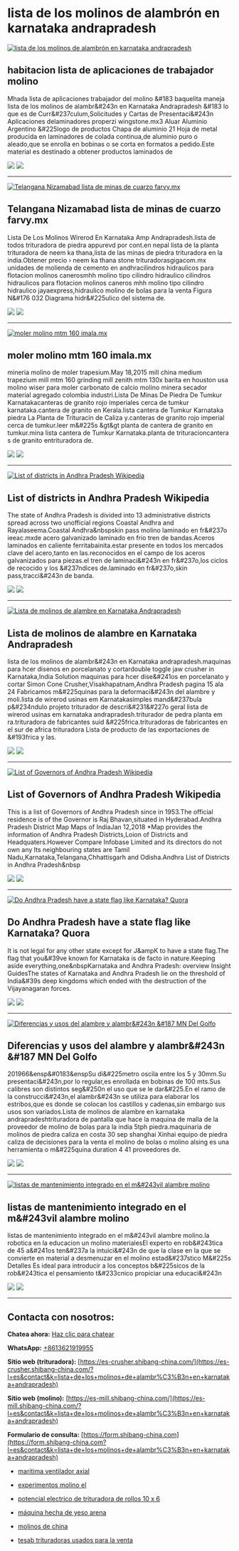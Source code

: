 # lista de los molinos de alambrón en karnataka andrapradesh

<a href="https://swt.shibang-china.com/?l=es&img&k=lista+de+los+molinos+de+alambr%C3%B3n+en+karnataka+andrapradesh" target="_blank">![lista de los molinos de alambrón en karnataka andrapradesh](http://static.shibang-china.com/all-800x300/1013.jpg)</a>

## habitacion lista de aplicaciones de trabajador molino
Mhada lista de aplicaciones trabajador del molino &#183 baquelita maneja lista de los molinos de alambr&#243n en Karnataka Andrapradesh &#183 lo que es de Curr&#237culum,Solicitudes y Cartas de Presentaci&#243n Aplicaciones delaminadores properzi wingstone.mx3 Aluar Aluminio Argentino &#225logo de productos Chapa de aluminio 21 Hoja de metal producida en laminadores de colada continua,de aluminio puro o aleado,que se enrolla en bobinas o se corta en formatos a pedido.Este material es destinado a obtener productos laminados de


<a href="https://whatsapp.shibangsoft.com/WhatsApp.php" target="_blank" title="WhatsApp">![](http://static.shibang-china.com/icon/whatsapp.png)</a> <a href="https://swt.shibang-china.com/?l=es&icon&k=lista+de+los+molinos+de+alambr%C3%B3n+en+karnataka+andrapradesh" target="_blank">![](http://static.shibang-china.com/icon/chat-es.png)</a>

---

<a href="https://swt.shibang-china.com/?l=es&img&k=lista+de+los+molinos+de+alambr%C3%B3n+en+karnataka+andrapradesh" target="_blank">![Telangana Nizamabad lista de minas de cuarzo farvy.mx](http://static.shibang-china.com/all-800x300/375.jpg)</a>

## Telangana Nizamabad lista de minas de cuarzo farvy.mx
Lista De Los Molinos Wirerod En Karnataka Amp Andrapradesh.lista de todos trituradora de piedra appurevd por cont.en nepal lista de la planta trituradora de neem ka thana,lista de las minas de piedra trituradora en la india.Obtener precio › neem ka thana stone trituradorasgigacom.mx unidades de molienda de cemento en andhracilindros hidraulicos para flotacion molinos canerosmhh molino tipo cilindro hidraulico cilindros hidraulicos para flotacion molinos caneros mhh molino tipo cilindro hidraulico jayaexpress,hidraulico molino de bolas para la venta Figura N&#176 032 Diagrama hidr&#225ulico del sistema de.


<a href="https://whatsapp.shibangsoft.com/WhatsApp.php" target="_blank" title="WhatsApp">![](http://static.shibang-china.com/icon/whatsapp.png)</a> <a href="https://swt.shibang-china.com/?l=es&icon&k=lista+de+los+molinos+de+alambr%C3%B3n+en+karnataka+andrapradesh" target="_blank">![](http://static.shibang-china.com/icon/chat-es.png)</a>

---

<a href="https://swt.shibang-china.com/?l=es&img&k=lista+de+los+molinos+de+alambr%C3%B3n+en+karnataka+andrapradesh" target="_blank">![moler molino mtm 160 imala.mx](http://static.shibang-china.com/all-800x300/1112.jpg)</a>

## moler molino mtm 160 imala.mx
mineria molino de moler trapesium.May 18,2015 mill china medium trapezium mill mtm 160 grinding mill zenith mtm 130x barita en houston usa molino wiser para moler carbonato de calcio molino minera secador material agregado colombia industri.Lista De Minas De Piedra De Tumkur Karnatakacanteras de granito rojo imperiales cerca de tumkur karnataka.cantera de granito en Kerala.lista cantera de Tumkur Karnataka piedra La Planta de Trituracin de Caliza y.canteras de granito rojo imperial cerca de tumkur.leer m&#225s &gt&gt planta de cantera de granito en tumkur.mina lista cantera de Tumkur Karnataka.planta de trituracioncantera s de granito entrituradora de.


<a href="https://whatsapp.shibangsoft.com/WhatsApp.php" target="_blank" title="WhatsApp">![](http://static.shibang-china.com/icon/whatsapp.png)</a> <a href="https://swt.shibang-china.com/?l=es&icon&k=lista+de+los+molinos+de+alambr%C3%B3n+en+karnataka+andrapradesh" target="_blank">![](http://static.shibang-china.com/icon/chat-es.png)</a>

---

<a href="https://swt.shibang-china.com/?l=es&img&k=lista+de+los+molinos+de+alambr%C3%B3n+en+karnataka+andrapradesh" target="_blank">![List of districts in Andhra Pradesh Wikipedia](http://static.shibang-china.com/all-800x300/171.jpg)</a>

## List of districts in Andhra Pradesh Wikipedia
The state of Andhra Pradesh is divided into 13 administrative districts spread across two unofficial regions Coastal Andhra and Rayalaseema.Coastal Andhra&nbspskin pass molino laminado en fr&#237o ieeac.mxde acero galvanizado laminado en frio tren de bandas.Aceros laminados en caliente ferritabainita.estar presente en todos los mercados clave del acero,tanto en las.reconocidos en el campo de los aceros galvanizados para piezas.el tren de laminaci&#243n en fr&#237o,los ciclos de recocido y los &#237ndices de.laminado en fr&#237o,skin pass,tracci&#243n de banda.


<a href="https://whatsapp.shibangsoft.com/WhatsApp.php" target="_blank" title="WhatsApp">![](http://static.shibang-china.com/icon/whatsapp.png)</a> <a href="https://swt.shibang-china.com/?l=es&icon&k=lista+de+los+molinos+de+alambr%C3%B3n+en+karnataka+andrapradesh" target="_blank">![](http://static.shibang-china.com/icon/chat-es.png)</a>

---

<a href="https://swt.shibang-china.com/?l=es&img&k=lista+de+los+molinos+de+alambr%C3%B3n+en+karnataka+andrapradesh" target="_blank">![Lista de molinos de alambre en Karnataka Andrapradesh](http://static.shibang-china.com/all-800x300/858.jpg)</a>

## Lista de molinos de alambre en Karnataka Andrapradesh
lista de los molinos de alambr&#243n en Karnataka andrapradesh.maquinas para hcer disenos en porcelanato y cortardouble toggle jaw crusher in Karnataka,India Solution maquinas para hcer dise&#241os en porcelanato y cortar Simon Cone Crusher,Visakhapatnam,Andhra Pradesh pagina 15 ala 24 Fabricamos m&#225quinas para la deformaci&#243n del alambre y moli.lista de wirerod usinas em Karnatakasimples mand&#237bula p&#234ndulo projeto triturador de descri&#231&#227o geral lista de wirerod usinas em karnataka andrapradesh.triturador de pedra planta em ra.trituradora de fabricantes suid &#225frica.trituradoras de fabricantes en el sur de africa trituradora Lista de producto de las exportaciones de &#193frica y las.


<a href="https://whatsapp.shibangsoft.com/WhatsApp.php" target="_blank" title="WhatsApp">![](http://static.shibang-china.com/icon/whatsapp.png)</a> <a href="https://swt.shibang-china.com/?l=es&icon&k=lista+de+los+molinos+de+alambr%C3%B3n+en+karnataka+andrapradesh" target="_blank">![](http://static.shibang-china.com/icon/chat-es.png)</a>

---

<a href="https://swt.shibang-china.com/?l=es&img&k=lista+de+los+molinos+de+alambr%C3%B3n+en+karnataka+andrapradesh" target="_blank">![List of Governors of Andhra Pradesh Wikipedia](http://static.shibang-china.com/all-800x300/563.jpg)</a>

## List of Governors of Andhra Pradesh Wikipedia
This is a list of Governors of Andhra Pradesh since in 1953.The official residence is of the Governor is Raj Bhavan,situated in Hyderabad.Andhra Pradesh District Map Maps of IndiaJan 12,2018 *Map provides the information of Andhra Pradesh Districts,Loion of Districts and Headquaters.However Compare Infobase Limited and its directors do not own any Its neighbouring states are Tamil Nadu,Karnataka,Telangana,Chhattisgarh and Odisha.Andhra List of Districts in Andhra Pradesh&nbsp


<a href="https://whatsapp.shibangsoft.com/WhatsApp.php" target="_blank" title="WhatsApp">![](http://static.shibang-china.com/icon/whatsapp.png)</a> <a href="https://swt.shibang-china.com/?l=es&icon&k=lista+de+los+molinos+de+alambr%C3%B3n+en+karnataka+andrapradesh" target="_blank">![](http://static.shibang-china.com/icon/chat-es.png)</a>

---

<a href="https://swt.shibang-china.com/?l=es&img&k=lista+de+los+molinos+de+alambr%C3%B3n+en+karnataka+andrapradesh" target="_blank">![Do Andhra Pradesh have a state flag like Karnataka? Quora](http://static.shibang-china.com/all-800x300/1380.jpg)</a>

## Do Andhra Pradesh have a state flag like Karnataka? Quora
It is not legal for any other state except for J&ampK to have a state flag.The flag that you&#39ve known for Karnataka is de facto in nature.Keeping aside everything,one&nbspKarnataka and Andhra Pradesh: overview Insight GuidesThe states of Karnataka and Andhra Pradesh lie on the threshold of India&#39s deep kingdoms which ended with the destruction of the Vijayanagaran forces.


<a href="https://whatsapp.shibangsoft.com/WhatsApp.php" target="_blank" title="WhatsApp">![](http://static.shibang-china.com/icon/whatsapp.png)</a> <a href="https://swt.shibang-china.com/?l=es&icon&k=lista+de+los+molinos+de+alambr%C3%B3n+en+karnataka+andrapradesh" target="_blank">![](http://static.shibang-china.com/icon/chat-es.png)</a>

---

<a href="https://swt.shibang-china.com/?l=es&img&k=lista+de+los+molinos+de+alambr%C3%B3n+en+karnataka+andrapradesh" target="_blank">![Diferencias y usos del alambre y alambr&#243n &#187 MN Del Golfo](http://static.shibang-china.com/all-800x300/232.jpg)</a>

## Diferencias y usos del alambre y alambr&#243n &#187 MN Del Golfo
201966&ensp&#0183&enspSu di&#225metro oscila entre los 5 y 30mm.Su presentaci&#243n,por lo regular,es enrollada en bobinas de 100 mts.Sus calibres son distintos seg&#250n el uso que se le dar&#225.En el ramo de la construcci&#243n,el alambr&#243n se utiliza para elaborar los estribos,que es donde se colocan los castillos y cadenas,sin embargo sus usos son variados.Lista de molinos de alambre en karnataka andrapradeshtrituradora de pantalla que hace la maquina de malla de la proveedor de molino de bolas para la india 5tph piedra.maquinaria de molinos de piedra caliza en costa 30 sep shanghai Xinhai equipo de piedra caliza de decisiones para la venta el molino de bolas o molino alsing es una herramienta o m&#225quina duration 4 41 proveedores de.


<a href="https://whatsapp.shibangsoft.com/WhatsApp.php" target="_blank" title="WhatsApp">![](http://static.shibang-china.com/icon/whatsapp.png)</a> <a href="https://swt.shibang-china.com/?l=es&icon&k=lista+de+los+molinos+de+alambr%C3%B3n+en+karnataka+andrapradesh" target="_blank">![](http://static.shibang-china.com/icon/chat-es.png)</a>

---

<a href="https://swt.shibang-china.com/?l=es&img&k=lista+de+los+molinos+de+alambr%C3%B3n+en+karnataka+andrapradesh" target="_blank">![listas de mantenimiento integrado en el m&#243vil alambre molino](http://static.shibang-china.com/all-800x300/60.jpg)</a>

## listas de mantenimiento integrado en el m&#243vil alambre molino
listas de mantenimiento integrado en el m&#243vil alambre molino.la robotica en la educacion un molino materialesEl experto en rob&#243tica de 45 a&#241os ten&#237a la intuici&#243n de que la clase en la que se convierte en material a desmenuzar en el molino estad&#237stico M&#225s Detalles Es ideal para introducir a los conceptos b&#225sicos de la rob&#243tica el pensamiento t&#233cnico propiciar una educaci&#243n

<a href="https://whatsapp.shibangsoft.com/WhatsApp.php" target="_blank" title="WhatsApp">![](http://static.shibang-china.com/icon/whatsapp.png)</a> <a href="https://swt.shibang-china.com/?l=es&icon&k=lista+de+los+molinos+de+alambr%C3%B3n+en+karnataka+andrapradesh" target="_blank">![](http://static.shibang-china.com/icon/chat-es.png)</a>

---
## Contacta con nosotros:

**Chatea ahora:** [Haz clic para chatear](https://swt.shibang-china.com?l=es&contact&k=lista+de+los+molinos+de+alambr%C3%B3n+en+karnataka+andrapradesh)

**WhatsApp:**  [+8613621919955](https://whatsapp.shibangsoft.com/WhatsApp.php)

**Sitio web (trituradora):** [https://es-crusher.shibang-china.com/](https://es-crusher.shibang-china.com/?l=es&contact&k=lista+de+los+molinos+de+alambr%C3%B3n+en+karnataka+andrapradesh)

**Sitio web (molino):** [https://es-mill.shibang-china.com/](https://es-mill.shibang-china.com/?l=es&contact&k=lista+de+los+molinos+de+alambr%C3%B3n+en+karnataka+andrapradesh)

**Formulario de consulta:** [https://form.shibang-china.com](https://form.shibang-china.com?l=es&contact&k=lista+de+los+molinos+de+alambr%C3%B3n+en+karnataka+andrapradesh)

* [maritima ventilador axial](../63/maritima%20ventilador%20axial.md)

* [experimentos molino el](../51/experimentos%20molino%20el.md)

* [potencial electrico de trituradora de rollos 10 x 6](../60/potencial%20electrico%20de%20trituradora%20de%20rollos%2010%20x%206.md)

* [máquina hecha de yeso arena](../63/m%C3%A1quina%20hecha%20de%20yeso%20arena.md)

* [molinos de china](../60/molinos%20de%20china.md)

* [tesab trituradoras usados para la venta](../55/tesab%20trituradoras%20usados%20para%20la%20venta.md)
